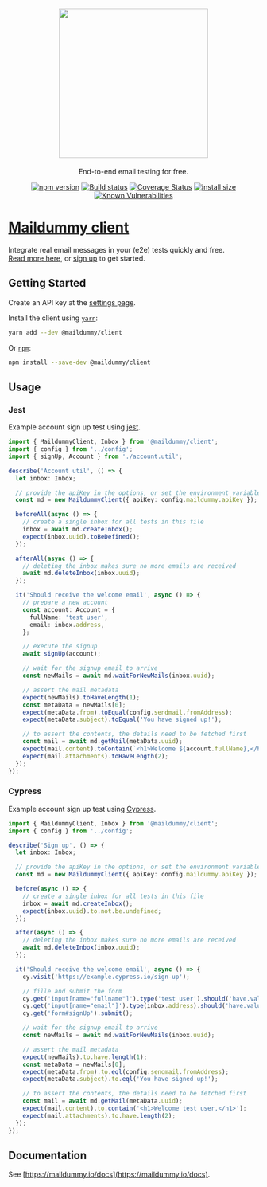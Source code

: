 <h1 align="center">
   <b>
        <a href="https://maildummy.io"><img width="300" src="https://dev.maildummy.io/static/full-web-606c45659231f9fe5e827999b181eb0d.svg" /></a><br>
    </b>
</h1>

<p align="center">End-to-end email testing for free.</p>

<div align="center">

[![npm version](https://img.shields.io/npm/v/@maildummy/client.svg?style=flat-square)](https://www.npmjs.org/package/@maildummy/client)
[![Build status](https://img.shields.io/github/workflow/status/maildummy/client/Release/main?label=CI&logo=github&style=flat-square)](https://github.com/maildummy/client/actions/workflows/release.yml)
[![Coverage Status](https://coveralls.io/repos/github/maildummy/client/badge.svg?branch=main)](https://coveralls.io/github/maildummy/client?branch=main)
[![install size](https://packagephobia.com/badge?p=@maildummy/client)](https://packagephobia.com/result?p=@maildummy/client)
[![Known Vulnerabilities](https://snyk.io/test/npm/@maildummy/client/badge.svg)](https://snyk.io/test/npm/@maildummy/client)

</div>


# [Maildummy client](https://maildummy.io/)
Integrate real email messages in your (e2e) tests quickly and free.  
[Read more here](https://maildummy.io/docs), or [sign up](https://maildummy.io/sign-up/) to get started.

## Getting Started

Create an API key at the [settings page](https://maildummy.io/settings).

Install the client using [`yarn`](https://yarnpkg.com/en/package/@maildummy/client):

```bash
yarn add --dev @maildummy/client
```

Or [`npm`](https://www.npmjs.com/package/@maildummy/client):

```bash
npm install --save-dev @maildummy/client
```

## Usage

### Jest
Example account sign up test using [jest](https://jestjs.io/).
``` ts
import { MaildummyClient, Inbox } from '@maildummy/client';
import { config } from '../config';
import { signUp, Account } from './account.util';

describe('Account util', () => {
  let inbox: Inbox;

  // provide the apiKey in the options, or set the environment variable MAILDUMMY_API_KEY
  const md = new MaildummyClient({ apiKey: config.maildummy.apiKey });

  beforeAll(async () => {
    // create a single inbox for all tests in this file
    inbox = await md.createInbox();
    expect(inbox.uuid).toBeDefined();
  });

  afterAll(async () => {
    // deleting the inbox makes sure no more emails are received
    await md.deleteInbox(inbox.uuid);
  });

  it('Should receive the welcome email', async () => {
    // prepare a new account
    const account: Account = {
      fullName: 'test user',
      email: inbox.address,
    };

    // execute the signup
    await signUp(account);

    // wait for the signup email to arrive
    const newMails = await md.waitForNewMails(inbox.uuid);

    // assert the mail metadata
    expect(newMails).toHaveLength(1);
    const metaData = newMails[0];
    expect(metaData.from).toEqual(config.sendmail.fromAddress);
    expect(metaData.subject).toEqual('You have signed up!');

    // to assert the contents, the details need to be fetched first
    const mail = await md.getMail(metaData.uuid);
    expect(mail.content).toContain(`<h1>Welcome ${account.fullName},</h1>`);
    expect(mail.attachments).toHaveLength(2);
  });
});

```

### Cypress
Example account sign up test using [Cypress](https://www.cypress.io/).
``` ts
import { MaildummyClient, Inbox } from '@maildummy/client';
import { config } from '../config';

describe('Sign up', () => {
  let inbox: Inbox;

  // provide the apiKey in the options, or set the environment variable MAILDUMMY_API_KEY
  const md = new MaildummyClient({ apiKey: config.maildummy.apiKey });

  before(async () => {
    // create a single inbox for all tests in this file
    inbox = await md.createInbox();
    expect(inbox.uuid).to.not.be.undefined;
  });

  after(async () => {
    // deleting the inbox makes sure no more emails are received
    await md.deleteInbox(inbox.uuid);
  });

  it('Should receive the welcome email', async () => {
    cy.visit('https://example.cypress.io/sign-up');

    // fille and submit the form
    cy.get('input[name="fullname"]').type('test user').should('have.value', 'test user');
    cy.get('input[name="email"]').type(inbox.address).should('have.value', inbox.address);
    cy.get('form#signUp').submit();

    // wait for the signup email to arrive
    const newMails = await md.waitForNewMails(inbox.uuid);

    // assert the mail metadata
    expect(newMails).to.have.length(1);
    const metaData = newMails[0];
    expect(metaData.from).to.eql(config.sendmail.fromAddress);
    expect(metaData.subject).to.eql('You have signed up!');

    // to assert the contents, the details need to be fetched first
    const mail = await md.getMail(metaData.uuid);
    expect(mail.content).to.contain('<h1>Welcome test user,</h1>');
    expect(mail.attachments).to.have.length(2);
  });
});
```

## Documentation
See [https://maildummy.io/docs](https://maildummy.io/docs).